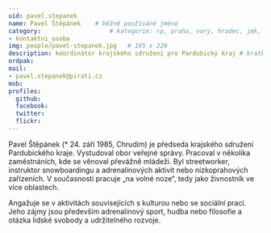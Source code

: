 ```yaml
---
uid: pavel.stepanek
name: Pavel Štěpánek  	# běžně používáné jméno
category:                 	# kategorie: rp, praha, vary, hradec, jmk, senat
- kontaktni_osoba
img: people/pavel-stepanek.jpg   # 165 x 220
description: koordinátor krajského sdružení pro Pardubický kraj # kratký popis, max 160 znaků
ordpak:
mail:
- pavel.stepanek@pirati.cz
mob:
profiles:
  github:
  facebook:
  twitter:
  flickr:
---
```


Pavel Štěpánek (* 24. září 1985, Chrudim) je předseda krajského sdružení Pardubického kraje. Vystudoval obor veřejné správy. Pracoval v několika zaměstnáních, kde se věnoval převážně mládeži. Byl streetworker, instruktor snowboardingu a adrenalinových aktivit nebo nízkoprahových zařízeních. V současnosti pracuje „na volné noze“, tedy jako živnostník ve více oblastech.

Angažuje se v aktivitách souvisejících s kulturou nebo se sociální prací. Jeho zájmy jsou především adrenalinový sport, hudba nebo filosofie a otázka lidské svobody a udržitelného rozvoje.
